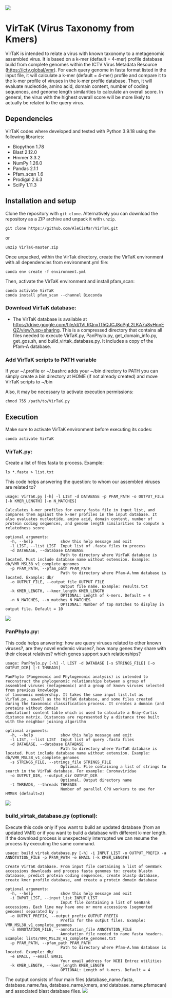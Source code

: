 ![](images/logo.png)
# VirTaK (Virus Taxonomy from Kmers)
 
VirTaK is intended to relate a virus with known taxonomy to a metagenomic assembled virus. It is based on a k-mer (default = 4-mer) profile database build from complete genomes within the ICTV Virus Metadata Resource (https://ictv.global/vmr). For each query genome in fasta format listed in the input file, it will calculate a k-mer (default = 4-mer) profile and compare it to the k-mer profile of viruses in the k-mer profile database. Then, it will evaluate nucleotide, amino acid, domain content, number of coding sequences, and genome length similarities to calculate an overall score. In general, the virus with the highest overall score will be more likely to actually be related to the query virus.

## Dependencies

VirTaK codes where developed and tested with Python 3.9.18 using the following libraries:

* Biopython 1.78
* Blast 2.12.0
* Hmmer 3.3.2
* NumPy 1.26.0
* Pandas 2.1.1
* Pfam_scan 1.6
* Prodigal 2.6.3
* SciPy 1.11.3

## Installation and setup

Clone the repository with `git clone`. Alternatively you can download the repository as a ZIP archive and unpack it with `unzip`.

```{bash, eval=FALSE, echo=TRUE}
git clone https://github.com/AleCisMar/VirTaK.git
```
or
```{bash, eval=FALSE, echo=TRUE}
unzip VirTaK-master.zip
```

Once unpacked, within the VirTak directory, create the VirTaK environment with all dependencies from environment.yml file:

```{bash, eval=FALSE, echo=TRUE}
conda env create -f environment.yml
```
Then, activate the VirTaK environment and install pfam_scan:

```{bash, eval=FALSE, echo=TRUE}
conda activate VirTaK
conda install pfam_scan --channel Bioconda
```

### Download VirTaK database:

* The VirTaK database is available at https://drive.google.com/file/d/1VLRQnxTf5QJCJ8oPgL2LKA7u8vHnnEQZ/view?usp=sharing.
This is a compressed directory that contains all files needed to execute VirTaK.py, PanPhylo.py, get_domain_info.py, get_gos.sh, and build_virtak_database.py. It includes a copy of the Pfam-A database.

### Add VirTaK scripts to PATH variable
If your ~/.profile or ~/.bashrc adds your ~/bin directory to PATH you can simply create a bin directory at HOME (if not already created) and move VirTaK scripts to ~/bin

Also, it may be necessary to activate execution permissions:

```{bash, eval=FALSE, echo=TRUE}
chmod 755 /path/to/VirTaK.py
```

## Execution

Make sure to activate VirTaK environment before executing its codes:

```{bash, eval=FALSE, echo=TRUE}
conda activate VirTaK
```

### VirTaK.py:

Create a list of files.fasta to process. Example:

```{bash, eval=FALSE, echo=TRUE}
ls *.fasta > list.txt
```

This code helps answering the question: to whom our assembled viruses are related to? 

```{bash, eval=FALSE, echo=TRUE}
usage: VirTaK.py [-h] -l LIST -d DATABASE -p PFAM_PATH -o OUTPUT_FILE [-k KMER_LENGTH] [-n N_MATCHES]

Calculates k-mer profiles for every fasta file in input list, and compares them against the k-mer profiles in the input database. It also evaluates nucleotide, amino acid, domain content, number of
protein coding sequences, and genome length similarities to compute a relatedness score

optional arguments:
  -h, --help            show this help message and exit
  -l LIST, --list LIST  Input list of .fasta files to process
  -d DATABASE, --database DATABASE
                        Path to directory where VirTaK database is located. Must include database name without extension. Example: db/VMR_MSL38_v1_complete_genomes
  -p PFAM_PATH, --pfam_path PFAM_PATH
                        Path to directory where Pfam-A.hmm database is located. Example: db/
  -o OUTPUT_FILE, --output_file OUTPUT_FILE
                        Output file name. Example: results.txt
  -k KMER_LENGTH, --kmer_length KMER_LENGTH
                        OPTIONAL: Length of k-mers. Default = 4
  -n N_MATCHES, --n_matches N_MATCHES
                        OPTIONAL: Number of top matches to display in output file. Default = 10
```
![](images/virtak.png)

### PanPhylo.py:

This code helps answering: how are query viruses related to other known viruses?, are they novel endemic viruses?, how many genes they share with their
closest relatives? which genes support such relationships?

```{bash, eval=FALSE, echo=TRUE}
usage: PanPhylo.py [-h] -l LIST -d DATABASE [-s STRINGS_FILE] [-o OUTPUT_DIR] [-t THREADS]

PanPhylo (Pangenomic and Phylogenomic analysis) is intended to reconstruct the phylogenomic relationships between a group of assembled viruses (metagenomic) and a group of known viruses selected from previous knowledge
of taxonomic membership. It takes the same input list.txt as VirTaK.py, aswell as the VirTaK database, and some files created during the taxonomic classification process. It creates a domain (and proteins without domain
annotation) content table which is used to calculate a Bray-Curtis distance matrix. Distances are represented by a distance tree built with the neighbor joining algorithm

optional arguments:
  -h, --help            show this help message and exit
  -l LIST, --list LIST  Input list of query .fasta files
  -d DATABASE, --database DATABASE
                        Path to directory where VirTaK database is located. Must include database name without extension. Example: db/VMR_MSL38_v1_complete_genomes
  -s STRINGS_FILE, --strings_file STRINGS_FILE
                        Optional. File containing a list of strings to search in the VirTaK database. For example: Coronaviridae
  -o OUTPUT_DIR, --output_dir OUTPUT_DIR
                        Optional. Output directory name
  -t THREADS, --threads THREADS
                        Number of parallel CPU workers to use for HMMER (default=2)
```
![](images/panphylo.png)

### build_virtak_database.py (optional):

Execute this code only if you want to build an updated database (from an updated VMR) or if you want to build a database with different k-mer length. If the download process is unexpectedly interrupted we can resume the process by executing the same command.

```{bash, eval=FALSE, echo=TRUE}
usage: build_virtak_database.py [-h] -i INPUT_LIST -o OUTPUT_PREFIX -a ANNOTATION_FILE -p PFAM_PATH -e EMAIL [-k KMER_LENGTH]

Create VirTaK database. From input file containing a list of GenBank accessions downloads and process fasta genomes to: create blastn database, predict protein coding sequences, create blastp database,
create kmer profile database, and create a protein domain database

optional arguments:
  -h, --help            show this help message and exit
  -i INPUT_LIST, --input_list INPUT_LIST
                        Input file containing a list of GenBank accessions. Each line may have one or more accessions (segmented genomes) separated by ;
  -o OUTPUT_PREFIX, --output_prefix OUTPUT_PREFIX
                        Prefix for the output files. Example: VMR_MSL38_v1_complete_genomes
  -a ANNOTATION_FILE, --annotation_file ANNOTATION_FILE
                        Annotation file needed to name fasta headers. Example: lists/VMR_MSL38_v1_complete_genomes.txt
  -p PFAM_PATH, --pfam_path PFAM_PATH
                        Path to directory where Pfam-A.hmm database is located. Example: db/
  -e EMAIL, --email EMAIL
                        Your email address for NCBI Entrez utilities
  -k KMER_LENGTH, --kmer_length KMER_LENGTH
                        OPTIONAL: Length of k-mers. Default = 4
```

The output consists of four main files (database_name.fasta, database_name.faa, database_name.kmers, and database_name.pfamscan) and associated blast database files.
![](images/build_virtak_db.png)
